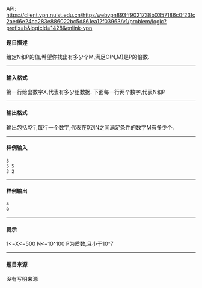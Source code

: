 API: https://client.vpn.nuist.edu.cn/https/webvpn893ff9021738b0357186c0f23fc2aed6e24ca283e886022bc5d861ea12f03963/v1/problem/logic?prefix=b&logicId=1428&enlink-vpn

#### 题目描述

给定N和P的值,希望你找出有多少个M,满足C(N,M)是P的倍数.

---

#### 输入格式

第一行给出数字X,代表有多少组数据. 下面每一行两个数字,代表N和P

---

#### 输出格式

输出包括X行,每行一个数字,代表在0到N之间满足条件的数字M有多少个.

---

#### 样例输入
```
3
5 5
3 2

```

---

#### 样例输出
```
4
0

```

---

#### 提示

1<=X<=500 N<=10^100 P为质数,且小于10^7

---

#### 题目来源

没有写明来源